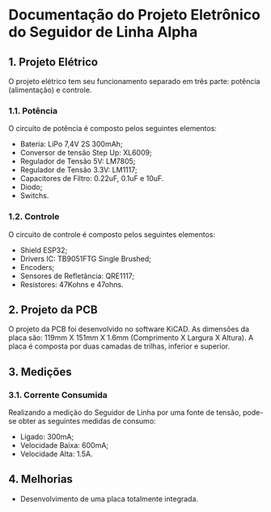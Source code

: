 # Documentação do Projeto Eletrônico do Seguidor de Linha Alpha

## 1. Projeto Elétrico

O projeto elétrico tem seu funcionamento separado em três parte: potência (alimentação) e controle.

### 1.1. Potência

O circuito de potência é composto pelos seguintes elementos:

- Bateria: LiPo 7,4V 2S 300mAh;
- Conversor de tensão Step Up: XL6009;
- Regulador de Tensão 5V: LM7805;
- Regulador de Tensão 3.3V: LM1117;
- Capacitores de Filtro: 0.22uF, 0.1uF e 10uF.
- Diodo;
- Switchs.

### 1.2. Controle

O circuito de controle é composto pelos seguintes elementos:

- Shield ESP32;
- Drivers IC: TB9051FTG Single Brushed;
- Encoders;
- Sensores de Refletância: QRE1117;
- Resistores: 47Kohns e 47ohns.

## 2. Projeto da PCB

O projeto da PCB foi desenvolvido no software KiCAD.
As dimensões da placa são: 119mm X 151mm X 1.6mm (Comprimento X Largura X Altura).
A placa é composta por duas camadas de trilhas, inferior e superior.

## 3. Medições

### 3.1. Corrente Consumida

Realizando a medição do Seguidor de Linha por uma fonte de tensão, pode-se obter as seguintes medidas de consumo:

- Ligado: 300mA;
- Velocidade Baixa: 600mA;
- Velocidade Alta: 1.5A. 

## 4. Melhorias

- Desenvolvimento de uma placa totalmente integrada.

